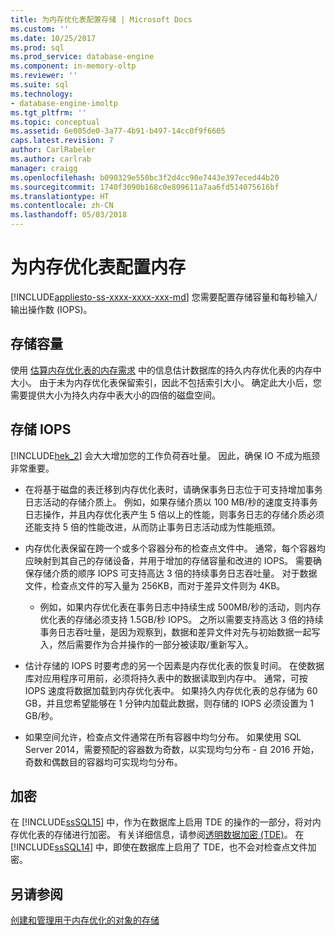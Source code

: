 ```yaml
---
title: 为内存优化表配置存储 | Microsoft Docs
ms.custom: ''
ms.date: 10/25/2017
ms.prod: sql
ms.prod_service: database-engine
ms.component: in-memory-oltp
ms.reviewer: ''
ms.suite: sql
ms.technology:
- database-engine-imoltp
ms.tgt_pltfrm: ''
ms.topic: conceptual
ms.assetid: 6e005de0-3a77-4b91-b497-14cc0f9f6605
caps.latest.revision: 7
author: CarlRabeler
ms.author: carlrab
manager: craigg
ms.openlocfilehash: b090329e550bc3f2d4cc90e7443e397eced44b20
ms.sourcegitcommit: 1740f3090b168c0e809611a7aa6fd514075616bf
ms.translationtype: HT
ms.contentlocale: zh-CN
ms.lasthandoff: 05/03/2018
---
```

# <a name="configuring-storage-for-memory-optimized-tables"></a>为内存优化表配置内存
[!INCLUDE[appliesto-ss-xxxx-xxxx-xxx-md](../../includes/appliesto-ss-xxxx-xxxx-xxx-md.md)]
  您需要配置存储容量和每秒输入/输出操作数 (IOPS)。  
  
## <a name="storage-capacity"></a>存储容量  
 使用 [估算内存优化表的内存需求](../../relational-databases/in-memory-oltp/estimate-memory-requirements-for-memory-optimized-tables.md) 中的信息估计数据库的持久内存优化表的内存中大小。 由于未为内存优化表保留索引，因此不包括索引大小。 确定此大小后，您需要提供大小为持久内存中表大小的四倍的磁盘空间。  
  
## <a name="storage-iops"></a>存储 IOPS  
 [!INCLUDE[hek_2](../../includes/hek-2-md.md)] 会大大增加您的工作负荷吞吐量。 因此，确保 IO 不成为瓶颈非常重要。  
  
-   在将基于磁盘的表迁移到内存优化表时，请确保事务日志位于可支持增加事务日志活动的存储介质上。 例如，如果存储介质以 100 MB/秒的速度支持事务日志操作，并且内存优化表产生 5 倍以上的性能，则事务日志的存储介质必须还能支持 5 倍的性能改进，从而防止事务日志活动成为性能瓶颈。  
  
-   内存优化表保留在跨一个或多个容器分布的检查点文件中。 通常，每个容器均应映射到其自己的存储设备，并用于增加的存储容量和改进的 IOPS。 需要确保存储介质的顺序 IOPS 可支持高达 3 倍的持续事务日志吞吐量。 对于数据文件，检查点文件的写入量为 256KB，而对于差异文件则为 4KB。
  
     - 例如，如果内存优化表在事务日志中持续生成 500MB/秒的活动，则内存优化表的存储必须支持 1.5GB/秒 IOPS。 之所以需要支持高达 3 倍的持续事务日志吞吐量，是因为观察到，数据和差异文件对先与初始数据一起写入，然后需要作为合并操作的一部分被读取/重新写入。  
  
- 估计存储的 IOPS 时要考虑的另一个因素是内存优化表的恢复时间。 在使数据库对应用程序可用前，必须将持久表中的数据读取到内存中。 通常，可按 IOPS 速度将数据加载到内存优化表中。 如果持久内存优化表的总存储为 60 GB，并且您希望能够在 1 分钟内加载此数据，则存储的 IOPS 必须设置为 1 GB/秒。  
  
-   如果空间允许，检查点文件通常在所有容器中均匀分布。 如果使用 SQL Server 2014，需要预配的容器数为奇数，以实现均匀分布 - 自 2016 开始，奇数和偶数目的容器均可实现均匀分布。
  
## <a name="encryption"></a>加密  
 在 [!INCLUDE[ssSQL15](../../includes/sssql15-md.md)] 中，作为在数据库上启用 TDE 的操作的一部分，将对内存优化表的存储进行加密。 有关详细信息，请参阅[透明数据加密 (TDE)](../../relational-databases/security/encryption/transparent-data-encryption.md)。 在 [!INCLUDE[ssSQL14](../../includes/sssql14-md.md)] 中，即使在数据库上启用了 TDE，也不会对检查点文件加密。
  
## <a name="see-also"></a>另请参阅  
 [创建和管理用于内存优化的对象的存储](../../relational-databases/in-memory-oltp/creating-and-managing-storage-for-memory-optimized-objects.md)  
  
  
